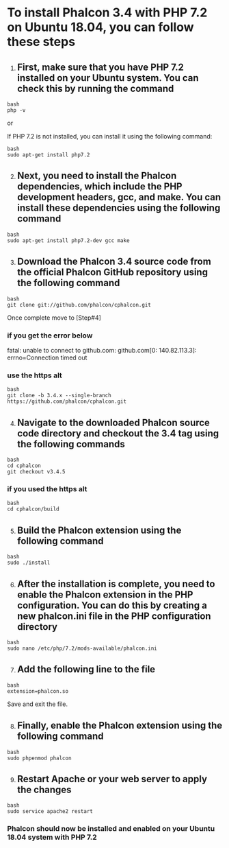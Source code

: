 # To install Phalcon 3.4 with PHP 7.2 on Ubuntu 18.04, you can follow these steps

1. ## First, make sure that you have PHP 7.2 installed on your Ubuntu system. You can check this by running the command

```
bash
php -v
```

or

If PHP 7.2 is not installed, you can install it using the following command:

```
bash
sudo apt-get install php7.2
```

2. ## Next, you need to install the Phalcon dependencies, which include the PHP development headers, gcc, and make. You can install these dependencies using the following command

```
bash
sudo apt-get install php7.2-dev gcc make
```

3. ## Download the Phalcon 3.4 source code from the official Phalcon GitHub repository using the following command

```
bash
git clone git://github.com/phalcon/cphalcon.git
```

Once complete move to [Step#4]

### if you get the error below

fatal: unable to connect to github.com:
github.com[0: 140.82.113.3]: errno=Connection timed out

### use the https alt

```
bash
git clone -b 3.4.x --single-branch https://github.com/phalcon/cphalcon.git
```

4. ## Navigate to the downloaded Phalcon source code directory and checkout the 3.4 tag using the following commands

```
bash
cd cphalcon
git checkout v3.4.5
```

### if you used the https alt
```
bash
cd cphalcon/build
```

5. ## Build the Phalcon extension using the following command

```
bash
sudo ./install
```

6. ## After the installation is complete, you need to enable the Phalcon extension in the PHP configuration. You can do this by creating a new phalcon.ini file in the PHP configuration directory

```
bash
sudo nano /etc/php/7.2/mods-available/phalcon.ini
```

7. ## Add the following line to the file

```
bash
extension=phalcon.so
```

Save and exit the file.

8. ## Finally, enable the Phalcon extension using the following command

```
bash
sudo phpenmod phalcon
```

9. ## Restart Apache or your web server to apply the changes

```
bash
sudo service apache2 restart
```

### Phalcon should now be installed and enabled on your Ubuntu 18.04 system with PHP 7.2
